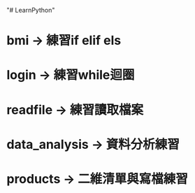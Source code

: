"# LearnPython" 

# bmi -> 練習if elif els
# login -> 練習while迴圈
# readfile -> 練習讀取檔案
# data_analysis -> 資料分析練習
# products -> 二維清單與寫檔練習